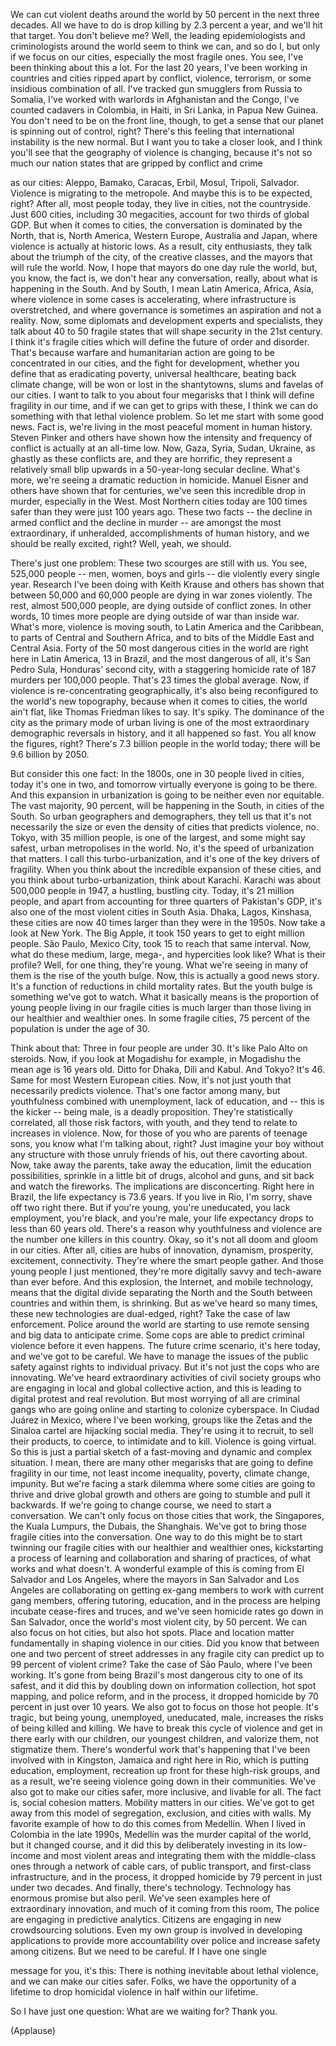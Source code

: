 
We can cut violent deaths
around the world
by 50 percent in the next three decades.
All we have to do
is drop killing by 2.3 percent a year,
and we&#39;ll hit that target.
You don&#39;t believe me?
Well, the leading epidemiologists
and criminologists around the world
seem to think we can, and so do I,
but only if we focus on our cities,
especially the most fragile ones.
You see, I&#39;ve been thinking
about this a lot.
For the last 20 years, I&#39;ve been working
in countries and cities
ripped apart by conflict,
violence, terrorism, or some
insidious combination of all.
I&#39;ve tracked gun smugglers
from Russia to Somalia,
I&#39;ve worked with warlords
in Afghanistan and the Congo,
I&#39;ve counted cadavers in Colombia, in 
Haiti, in Sri Lanka, in Papua New Guinea.
You don&#39;t need to be
on the front line, though,
to get a sense that our planet
is spinning out of control, right?
There&#39;s this feeling that international
instability is the new normal.
But I want you to take a closer look,
and I think you&#39;ll see that
the geography of violence is changing,
because it&#39;s not so much our nation states
that are gripped by conflict and crime

as our cities: Aleppo, Bamako, Caracas, 
Erbil, Mosul, Tripoli, Salvador.
Violence is migrating to the metropole.
And maybe this is to be expected, right?
After all, most people today,
they live in cities, not the countryside.
Just 600 cities, including 30 megacities,
account for two thirds of global GDP.
But when it comes to cities,
the conversation is
dominated by the North,
that is, North America, Western Europe,
Australia and Japan,
where violence is 
actually at historic lows.
As a result, city enthusiasts, they talk
about the triumph of the city,
of the creative classes, and the mayors
that will rule the world.
Now, I hope that mayors
do one day rule the world,
but, you know, the fact is,
we don&#39;t hear any conversation, really,
about what is happening in the South.
And by South, I mean
Latin America, Africa, Asia,
where violence in some
cases is accelerating,
where infrastructure is overstretched,
and where governance is sometimes
an aspiration and not a reality.
Now, some diplomats
and development experts and specialists,
they talk about 40 to 50 fragile states
that will shape security
in the 21st century.
I think it&#39;s fragile cities which will
define the future of order and disorder.
That&#39;s because warfare
and humanitarian action
are going to be
concentrated in our cities,
and the fight for development,
whether you define that
as eradicating poverty,
universal healthcare,
beating back climate change,
will be won or lost in the shantytowns,
slums and favelas of our cities.
I want to talk to you about four megarisks
that I think will define
fragility in our time,
and if we can get to grips with these,
I think we can do something
with that lethal violence problem.
So let me start with some good news.
Fact is, we&#39;re living in the most
peaceful moment in human history.
Steven Pinker and others have shown how
the intensity and frequency of conflict
is actually at an all-time low.
Now, Gaza, Syria, Sudan, Ukraine,
as ghastly as these conflicts are,
and they are horrific,
they represent a relatively
small blip upwards
in a 50-year-long secular decline.
What&#39;s more, we&#39;re seeing
a dramatic reduction in homicide.
Manuel Eisner and others have shown
that for centuries, we&#39;ve seen
this incredible drop in murder,
especially in the West.
Most Northern cities today are 100 times
safer than they were just 100 years ago.
These two facts -- the decline in armed 
conflict and the decline in murder --
are amongst the most extraordinary,
if unheralded, accomplishments
of human history,
and we should be really excited, right?
Well, yeah, we should.

There&#39;s just one problem:
These two scourges are still with us.
You see, 525,000 people --
men, women, boys and girls --
die violently every single year.
Research I&#39;ve been doing
with Keith Krause and others
has shown that between 50,000 and 60,000
people are dying in war zones violently.
The rest, almost 500,000 people,
are dying outside of conflict zones.
In other words, 10 times more people
are dying outside of war than inside war.
What&#39;s more, violence is moving south,
to Latin America and the Caribbean,
to parts of Central and Southern Africa,
and to bits of the Middle East
and Central Asia.
Forty of the 50 most dangerous 
cities in the world
are right here in Latin America,
13 in Brazil,
and the most dangerous of all, it&#39;s 
San Pedro Sula, Honduras&#39; second city,
with a staggering homicide rate
of 187 murders per 100,000 people.
That&#39;s 23 times the global average.
Now, if violence is
re-concentrating geographically,
it&#39;s also being reconfigured
to the world&#39;s new topography,
because when it comes to cities,
the world ain&#39;t flat,
like Thomas Friedman likes to say.
It&#39;s spiky.
The dominance of the city
as the primary mode of urban living
is one of the most extraordinary
demographic reversals in history,
and it all happened so fast.
You all know the figures, right?
There&#39;s 7.3 billion people
in the world today;
there will be 9.6 billion by 2050.

But consider this one fact:
In the 1800s, one in 30
people lived in cities,
today it&#39;s one in two,
and tomorrow virtually everyone
is going to be there.
And this expansion in urbanization
is going to be neither even nor equitable.
The vast majority, 90 percent,
will be happening in the South,
in cities of the South.
So urban geographers and demographers,
they tell us that it&#39;s not necessarily
the size or even the density of cities
that predicts violence, no.
Tokyo, with 35 million people,
is one of the largest, and some might say
safest, urban metropolises in the world.
No, it&#39;s the speed of
urbanization that matters.
I call this turbo-urbanization, and it&#39;s 
one of the key drivers of fragility.
When you think about the incredible
expansion of these cities,
and you think about turbo-urbanization,
think about Karachi.
Karachi was about 500,000 people in 1947,
a hustling, bustling city.
Today, it&#39;s 21 million people,
and apart from accounting
for three quarters of Pakistan&#39;s GDP,
it&#39;s also one of the most violent
cities in South Asia.
Dhaka, Lagos, Kinshasa,
these cities are now 40 times larger
than they were in the 1950s.
Now take a look at New York.
The Big Apple, it took 150 years
to get to eight million people.
São Paulo, Mexico City, took 15
to reach that same interval.
Now, what do these medium,
large, mega-, and hypercities look like?
What is their profile?
Well, for one thing, they&#39;re young.
What we&#39;re seeing in many of them
is the rise of the youth bulge.
Now, this is actually a good news story.
It&#39;s a function of reductions
in child mortality rates.
But the youth bulge is something
we&#39;ve got to watch.
What it basically means
is the proportion of young people
living in our fragile cities
is much larger than those living 
in our healthier and wealthier ones.
In some fragile cities,
75 percent of the population
is under the age of 30.

Think about that:
Three in four people are under 30.
It&#39;s like Palo Alto on steroids.
Now, if you look at Mogadishu for example,
in Mogadishu the mean age is 16 years old.
Ditto for Dhaka, Dili and Kabul.
And Tokyo? It&#39;s 46.
Same for most Western European cities.
Now, it&#39;s not just youth
that necessarily predicts violence.
That&#39;s one factor among many,
but youthfulness combined
with unemployment, lack of education,
and -- this is the kicker -- 
being male, is a deadly proposition.
They&#39;re statistically correlated,
all those risk factors, with youth,
and they tend to relate
to increases in violence.
Now, for those of you who are
parents of teenage sons,
you know what I&#39;m talking about, right?
Just imagine your boy
without any structure
with those unruly friends of his,
out there cavorting about.
Now, take away the parents,
take away the education,
limit the education possibilities,
sprinkle in a little bit of drugs,
alcohol and guns,
and sit back and watch the fireworks.
The implications are disconcerting.
Right here in Brazil,
the life expectancy is 73.6 years.
If you live in Rio, I&#39;m sorry,
shave off two right there.
But if you&#39;re young, you&#39;re uneducated,
you lack employment,
you&#39;re black, and you&#39;re male,
your life expectancy drops
to less than 60 years old.
There&#39;s a reason why youthfulness
and violence are the number one killers
in this country.
Okay, so it&#39;s not all doom
and gloom in our cities.
After all, cities are hubs of innovation,
dynamism, prosperity, 
excitement, connectivity.
They&#39;re where the smart people gather.
And those young people I just mentioned,
they&#39;re more digitally savvy
and tech-aware than ever before.
And this explosion, the Internet,
and mobile technology,
means that the digital divide
separating the North and the South
between countries
and within them, is shrinking.
But as we&#39;ve heard so many times,
these new technologies
are dual-edged, right?
Take the case of law enforcement.
Police around the world are starting
to use remote sensing and big data
to anticipate crime.
Some cops are able to predict
criminal violence before it even happens.
The future crime scenario,
it&#39;s here today,
and we&#39;ve got to be careful.
We have to manage the issues
of the public safety
against rights to individual privacy.
But it&#39;s not just the cops
who are innovating.
We&#39;ve heard extraordinary activities
of civil society groups
who are engaging in local 
and global collective action,
and this is leading to digital protest
and real revolution.
But most worrying
of all are criminal gangs
who are going online
and starting to colonize cyberspace.
In Ciudad Juárez in Mexico,
where I&#39;ve been working,
groups like the Zetas
and the Sinaloa cartel
are hijacking social media.
They&#39;re using it to recruit,
to sell their products,
to coerce, to intimidate and to kill.
Violence is going virtual.
So this is just a partial sketch
of a fast-moving and dynamic
and complex situation.
I mean, there are many other megarisks
that are going to define
fragility in our time,
not least income inequality,
poverty, climate change, impunity.
But we&#39;re facing a stark dilemma
where some cities are going to thrive
and drive global growth
and others are going to stumble
and pull it backwards.
If we&#39;re going to change course,
we need to start a conversation.
We can&#39;t only focus
on those cities that work,
the Singapores, the Kuala Lumpurs,
the Dubais, the Shanghais.
We&#39;ve got to bring those fragile cities
into the conversation.
One way to do this might be
to start twinning
our fragile cities with our healthier
and wealthier ones,
kickstarting a process of learning
and collaboration
and sharing of practices,
of what works and what doesn&#39;t.
A wonderful example of this is coming
from El Salvador and Los Angeles,
where the mayors in San Salvador
and Los Angeles are collaborating
on getting ex-gang members
to work with current gang members,
offering tutoring, education,
and in the process are helping
incubate cease-fires and truces,
and we&#39;ve seen homicide rates
go down in San Salvador,
once the world&#39;s most violent city,
by 50 percent.
We can also focus 
on hot cities, but also hot spots.
Place and location matter fundamentally
in shaping violence in our cities.
Did you know that between
one and two percent
of street addresses in any fragile city
can predict up to 99 percent
of violent crime?
Take the case of São Paulo,
where I&#39;ve been working.
It&#39;s gone from being Brazil&#39;s most
dangerous city to one of its safest,
and it did this by doubling down
on information collection,
hot spot mapping, and police reform,
and in the process, it dropped homicide
by 70 percent in just over 10 years.
We also got to focus on those hot people.
It&#39;s tragic, but being young,
unemployed, uneducated, male,
increases the risks
of being killed and killing.
We have to break this cycle of violence
and get in there early with our children,
our youngest children,
and valorize them, not stigmatize them.
There&#39;s wonderful work that&#39;s happening
that I&#39;ve been involved with
in Kingston, Jamaica
and right here in Rio,
which is putting education,
employment, recreation
up front for these high-risk groups,
and as a result, we&#39;re seeing violence
going down in their communities.
We&#39;ve also got to make our cities safer,
more inclusive, and livable for all.
The fact is, social cohesion matters.
Mobility matters in our cities.
We&#39;ve got to get away from this model
of segregation, exclusion,
and cities with walls.
My favorite example of how to do this
comes from Medellín.
When I lived in Colombia
in the late 1990s,
Medellín was the murder capital 
of the world, but it changed course,
and it did this by deliberately investing
in its low-income and most violent areas
and integrating them
with the middle-class ones
through a network of cable cars,
of public transport,
and first-class infrastructure,
and in the process, it dropped homicide
by 79 percent in just under two decades.
And finally, there&#39;s technology.
Technology has enormous
promise but also peril.
We&#39;ve seen examples here
of extraordinary innovation,
and much of it coming from this room,
The police are engaging 
in predictive analytics.
Citizens are engaging
in new crowdsourcing solutions.
Even my own group is involved
in developing applications
to provide more accountability over police
and increase safety among citizens.
But we need to be careful.
If I have one single

message for you, it&#39;s this:
There is nothing inevitable
about lethal violence,
and we can make our cities safer.
Folks, we have the opportunity
of a lifetime to drop homicidal violence
in half within our lifetime.

So I have just one question:
What are we waiting for?
Thank you.

(Applause)

